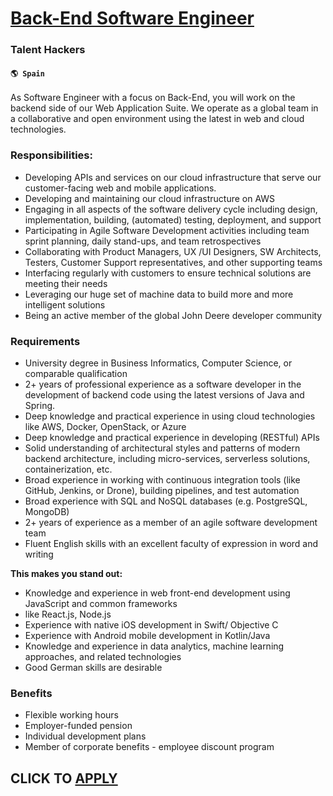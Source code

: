 # [Back-End Software Engineer](https://www.remotewlb.com/apply/back-end-software-engineer-85678)  
### Talent Hackers  
#### `🌎 Spain`  

As Software Engineer with a focus on Back-End, you will work on the backend side of our Web Application Suite. We operate as a global team in a collaborative and open environment using the latest in web and cloud technologies.

### Responsibilities:

  * Developing APIs and services on our cloud infrastructure that serve our customer-facing web and mobile applications.
  * Developing and maintaining our cloud infrastructure on AWS
  * Engaging in all aspects of the software delivery cycle including design, implementation, building, (automated) testing, deployment, and support
  * Participating in Agile Software Development activities including team sprint planning, daily stand-ups, and team retrospectives
  * Collaborating with Product Managers, UX /UI Designers, SW Architects, Testers, Customer Support representatives, and other supporting teams
  * Interfacing regularly with customers to ensure technical solutions are meeting their needs
  * Leveraging our huge set of machine data to build more and more intelligent solutions
  * Being an active member of the global John Deere developer community

### Requirements

  * University degree in Business Informatics, Computer Science, or comparable qualification
  * 2+ years of professional experience as a software developer in the development of backend code using the latest versions of Java and Spring.
  * Deep knowledge and practical experience in using cloud technologies like AWS, Docker, OpenStack, or Azure
  * Deep knowledge and practical experience in developing (RESTful) APIs
  * Solid understanding of architectural styles and patterns of modern backend architecture, including micro-services, serverless solutions, containerization, etc.
  * Broad experience in working with continuous integration tools (like GitHub, Jenkins, or Drone), building pipelines, and test automation
  * Broad experience with SQL and NoSQL databases (e.g. PostgreSQL, MongoDB)
  * 2+ years of experience as a member of an agile software development team
  * Fluent English skills with an excellent faculty of expression in word and writing

 **This makes you stand out:**

  * Knowledge and experience in web front-end development using JavaScript and common frameworks
  * like React.js, Node.js
  * Experience with native iOS development in Swift/ Objective C
  * Experience with Android mobile development in Kotlin/Java
  * Knowledge and experience in data analytics, machine learning approaches, and related technologies
  * Good German skills are desirable

### Benefits

  * Flexible working hours
  * Employer-funded pension
  * Individual development plans
  * Member of corporate benefits - employee discount program

  
## CLICK TO [APPLY](https://www.remotewlb.com/apply/back-end-software-engineer-85678)

